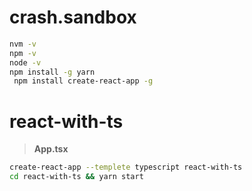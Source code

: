 <!--
 * @Descripttion :
 * @Author       : zhangming
 * @Date         : 2021-09-20 11:10:54
 * @LastEditors  : zhangming
 * @LastEditTime : 2021-09-20 18:40:51
-->

# crash.sandbox

```bash
nvm -v
npm -v
node -v
npm install -g yarn
 npm install create-react-app -g
```

# react-with-ts

> **App.tsx**

```bash
create-react-app --templete typescript react-with-ts
cd react-with-ts && yarn start
```
